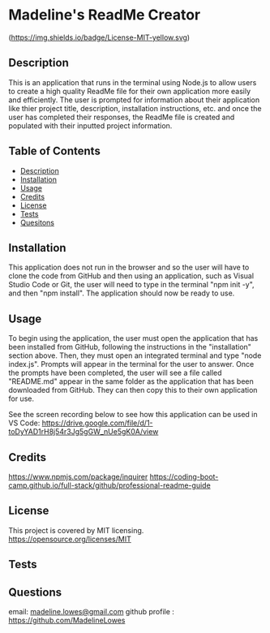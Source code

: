 # Madeline's ReadMe Creator
(https://img.shields.io/badge/License-MIT-yellow.svg)
  
## Description 
This is an application that runs in the terminal using Node.js to allow users to create a high quality ReadMe file for their own application more easily and efficiently. The user is prompted for information about their application like thier project title, description, installation instructions, etc. and once the user has completed their responses, the ReadMe file is created and populated with their inputted project information.

## Table of Contents
- [Description](#description)
- [Installation](#installation)
- [Usage](#usage)
- [Credits](#credits)
- [License](#license)
- [Tests](#tests)
- [Quesitons](#questions)
    
## Installation 
This application does not run in the browser and so the user will have to clone the code from GitHub and then using an application, such as Visual Studio Code or Git, the user will need to type in the terminal "npm init -y", and then "npm install". The application should now be ready to use.
                
## Usage 
To begin using the application, the user must open the application that has been installed from GitHub, following the instructions in the "installation" section above. Then, they must open an integrated terminal and type "node index.js". Prompts will appear in the terminal for the user to answer. Once the prompts have been completed, the user will see a file called "README.md" appear in the same folder as the application that has been downloaded from GitHub. They can then copy this to their own application for use.

See the screen recording below to see how this application can be used in VS Code:
https://drive.google.com/file/d/1-toDyYAD1rH8j54r3Jg5gGW_nUe5gK0A/view
                
## Credits 
https://www.npmjs.com/package/inquirer
https://coding-boot-camp.github.io/full-stack/github/professional-readme-guide
    
## License
This project is covered by MIT licensing.
https://opensource.org/licenses/MIT
    
## Tests  
    
## Questions
email: madeline.lowes@gmail.com
github profile : https://github.com/MadelineLowes
